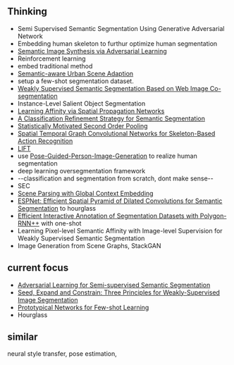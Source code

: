 ## Thinking

*  Semi Supervised Semantic Segmentation Using Generative Adversarial Network
*  Embedding human skeleton to furthur optimize human segmentation
*  [Semantic Image Synthesis via Adversarial Learning](https://github.com/dongzhuoyao/pytorchgo/tree/master/example/SISviaAL)
*  Reinforcement learning
*  embed traditional method
*  [Semantic-aware  Urban Scene Adaption](https://github.com/Peilun-Li/SG-GAN)
* setup a few-shot segmentation dataset.
* [Weakly Supervised Semantic Segmentation Based on Web Image Co-segmentation](https://ascust.github.io/WSS/)
* Instance-Level Salient Object Segmentation
* [Learning Affinity via Spatial Propagation Networks](https://arxiv.org/abs/1710.01020)
*  [A Classification Refinement Strategy for Semantic Segmentation](https://arxiv.org/abs/1801.07674)
* [Statistically Motivated Second Order Pooling](https://arxiv.org/abs/1801.07492)
* [Spatial Temporal Graph Convolutional Networks for Skeleton-Based Action
Recognition](https://arxiv.org/abs/1801.07455)
*  [LIFT](https://github.com/cvlab-epfl/tf-lift)
* use [Pose-Guided-Person-Image-Generation](https://github.com/charliememory/Pose-Guided-Person-Image-Generation) to realize human segmentation
* deep learning oversegmentation framework
* --classification and segmentation from scratch, dont make sense--
*  SEC
*  [Scene Parsing with Global Context Embedding](https://github.com/hfslyc/GCPNet)
* [ESPNet: Efficient Spatial Pyramid of Dilated
Convolutions for Semantic Segmentation](https://github.com/sacmehta/ESPNet) to hourglass
* [Efficient Interactive Annotation of Segmentation Datasets with Polygon-RNN++](http://www.cs.toronto.edu/polyrnn/) with one-shot
* Learning Pixel-level Semantic Affinity with Image-level Supervision for Weakly Supervised Semantic Segmentation
*  Image Generation from Scene Graphs,  StackGAN

## current focus
* [Adversarial Learning for Semi-supervised Semantic Segmentation](https://github.com/hfslyc/AdvSemiSeg)
* [Seed, Expand and Constrain: Three Principles for Weakly-Supervised Image Segmentation](https://github.com/ascust/SEC-MXNet)
* [Prototypical Networks for Few-shot Learning]()
* Hourglass

## similar

neural style transfer, pose estimation,   
